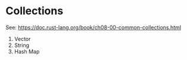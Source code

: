 # Collections

See: https://doc.rust-lang.org/book/ch08-00-common-collections.html

1. Vector
2. String
3. Hash Map
